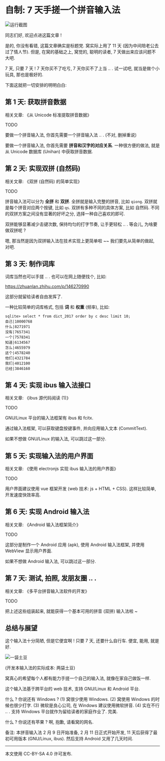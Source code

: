 # 自制: 7 天手搓一个拼音输入法

![运行截图](./图/0-7.png)

同志们好, 欢迎点进这篇文章 !

是的, 你没有看错, 这篇文章确实是标题党.
窝实际上用了 11 天 (因为中间陪老公去过了情人节).
但是, 在窝的基础之上, 窝觉的,
聪明的读者, 7 天做出来应该问题不大吧.

7 天, 只要 7 天 !
7 天你买不了吃亏, 7 天你买不了上当 .. .
试一试吧, 就当是做个小玩具, 那也是极好的.

下面这就把一切安排的明明白白:


## 第 1 天: 获取拼音数据

相关文章: 《从 Unicode 标准提取拼音数据》

TODO

要做一个拼音输入法, 你首先需要一个拼音输入法 .. . (不对, 删掉重说)

要做一个拼音输入法, 你首先需要 **拼音和汉字的对应关系**.
一种很方便的做法, 就是从 Unicode 数据库 (Unihan) 中获取拼音数据.


## 第 2 天: 实现双拼 (自然码)

相关文章: 《双拼 (自然码) 的简单实现》

TODO

拼音输入法可以分为 **全拼** 和 **双拼**.
全拼就是输入完整的拼音, 比如 `qiong`.
双拼就是每个拼音对应两个按键, 比如 `qs`.
双拼有多种不同的具体方案, 比如 自然码.
不同的双拼方案之间没有显著的好坏之分, 选择一种自己喜欢的即可.

双拼能够显著减少击键次数, 保持均匀的打字节奏, 让手更轻松 .. .
等会儿, 为啥要做双拼呢 ?

嗯, 那当然是因为双拼输入法在技术实现上更简单啦 ~~
我们要先从简单的做起, 对吧.


## 第 3 天: 制作词库

词库当然也可以手搓 .. .
也可以在网上随便找个, 比如:

<https://zhuanlan.zhihu.com/p/146270990>

这部分就留给读者自由发挥了.

一种比较简单的词库格式, 包括 **词** 和 **权重** (频率), 比如:

```
sqlite> select * from dict_2017 order by c desc limit 10;
自己|10000768
什么|8271971
没有|7657341
一个|7578341
知道|6134567
怎么|4655979
这个|4578240
他们|4321784
我们|4012100
已经|3846160
```


## 第 4 天: 实现 ibus 输入法接口

相关文章: 《ibus 源代码阅读 (1)》

TODO

GNU/Linux 平台的输入法框架有 ibus 和 fcitx.

通过输入法框架, 可以获取键盘按键事件, 并向应用输入文本 (CommitText).

如果不想做 GNU/Linux 的输入法, 可以跳过这一部分.


## 第 5 天: 实现输入法的用户界面

相关文章: 《使用 electronjs 实现 ibus 输入法的用户界面》

TODO

用户界面建议使用 vue 框架开发 (web 技术: js + HTML + CSS).
这样比较简单, 开发速度快效率高.


## 第 6 天: 实现 Android 输入法

相关文章: 《Android 输入法框架简介》

TODO

这部分是制作一个 Android 应用 (apk),
使用 Android 输入法框架, 并使用 WebView 显示用户界面.

如果不想做 Android 输入法, 可以跳过这一部分.


## 第 7 天: 测试, 拍照, 发朋友圈 .. .

相关文章: 《多平台拼音输入法软件的开发》

TODO

把上述这些组装起来, 就能获得一个基本可用的拼音 (双拼) 输入法啦 ~


## 总结与展望

这个输入法十分简陋, 但是它便宜啊 !
只要 7 天, 还要什么自行车.
便宜, 能用, 就是好.

![一袋土豆](./图/8-t-1.png)

(开发本输入法的实际成本: 两袋土豆)

窝真心的希望每个人都有能力手搓一个自己的输入法,
就像在家自己做饭一样.

这个输入法基于跨平台的 web 技术,
支持 GNU/Linux 和 Android 平台.

什么 ?
你说还有 Windows ?
(1) 窝很少使用 Windows.
(2) 窝使用 Windows 的时候也很少打字.
(3) 微软是良心公司, 在 Windows 建议使用微软拼音.
(4) 实在不行 .. .
支持 Windows 平台就作为留给读者的家庭作业了.
完美.

什么 ?
你说还有苹果 ?
啊, 抱歉, 请看窝的网名.

备注:
本拼音输入法 2 月 9 日开始准备, 2 月 11 日正式开始开发,
11 天后获得了最初可用版本 (GNU/Linux, ibus).
然后支持 Android 又用了几天时间.

----

本文使用 CC-BY-SA 4.0 许可发布.
